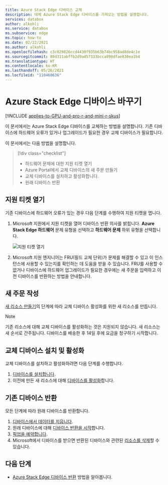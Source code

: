 ```yaml
---
title: Azure Stack Edge 디바이스 교체
description: 대체 Azure Stack Edge 디바이스를 가져오는 방법을 설명합니다.
services: databox
author: alkohli
ms.service: databox
ms.subservice: edge
ms.topic: how-to
ms.date: 02/22/2021
ms.author: alkohli
ms.openlocfilehash: c3c029826ccd4430f935b63b74bc958ad8de4c1e
ms.sourcegitcommit: 80d311abffb2d9a457333bcca898dfae830ea1b4
ms.translationtype: HT
ms.contentlocale: ko-KR
ms.lasthandoff: 05/26/2021
ms.locfileid: "110460636"
---
```

# <a name="replace-your-azure-stack-edge-device"></a>Azure Stack Edge 디바이스 바꾸기

[!INCLUDE [applies-to-GPU-and-pro-r-and-mini-r-skus](../../includes/azure-stack-edge-applies-to-gpu-pro-r-mini-r-sku.md)]

이 문서에서는 Azure Stack Edge 디바이스를 교체하는 방법을 설명합니다. 기존 디바이스에 하드웨어 오류가 있거나 업그레이드가 필요한 경우 교체 디바이스가 필요합니다. 


이 문서에서는 다음 방법을 설명합니다.

> [!div class="checklist"]
>
> * 하드웨어 문제에 대한 지원 티켓 열기
> * Azure Portal에서 교체 디바이스의 새 주문 만들기
> * 교체 디바이스를 설치하고 활성화합니다.
> * 원래 디바이스 반환

## <a name="open-a-support-ticket"></a>지원 티켓 열기

기존 디바이스에 하드웨어 오류가 있는 경우 다음 단계를 수행하여 지원 티켓을 엽니다.

1. Microsoft 지원에서 지원 티켓을 열어 디바이스 반환 의사를 밝힙니다. **Azure Stack Edge 하드웨어** 문제 유형을 선택하고 **하드웨어 문제** 하위 유형을 선택합니다.  

    ![지원 티켓 열기](media/azure-stack-edge-replace-device/open-support-ticket-1.png)  

2. Microsoft 지원 엔지니어는 FRU(필드 교체 단위)가 문제를 해결할 수 있고 이 인스턴스에 사용할 수 있는지를 확인하는 데 도움을 받을 수 있습니다. FRU를 사용할 수 없거나 디바이스에 하드웨어 업그레이드가 필요한 경우에는 새 주문을 입력하고 이전 디바이스를 반환하는 방법을 안내합니다.

## <a name="create-a-new-order"></a>새 주문 작성

[새 리소스 만들기](azure-stack-edge-gpu-deploy-prep.md#create-a-new-resource)의 단계에 따라 교체 디바이스 활성화를 위한 새 리소스를 만듭니다.

> [!NOTE]
> 기존 리소스에 대해 교체 디바이스를 활성화하는 것은 지원되지 않습니다. 새 리소스는 새 순서로 간주됩니다. 디바이스를 배송한 후 14일 후에 요금을 청구하기 시작합니다.

## <a name="install-and-activate-the-replacement-device"></a>교체 디바이스 설치 및 활성화

교체 디바이스를 설치하고 활성화하려면 다음 단계를 수행합니다.

1. [디바이스를 설치합니다](azure-stack-edge-deploy-install.md).
2. 이전에 만든 새 리소스에 대해 [디바이스를 활성화](azure-stack-edge-deploy-connect-setup-activate.md)합니다.

## <a name="return-your-existing-device"></a>기존 디바이스 반환

모든 단계에 따라 원래 디바이스를 반환합니다.

1. [디바이스에서 데이터를 지웁니다](azure-stack-edge-return-device.md#erase-data-from-the-device).
2. 원래 디바이스에 대해 [디바이스 반환을 시작](azure-stack-edge-return-device.md#initiate-device-return)합니다.
3. [픽업을 예약합니다](azure-stack-edge-return-device.md#schedule-a-pickup).
4. Microsoft에서 디바이스를 받으면 반환된 디바이스와 관련된 [리소스를 삭제](azure-stack-edge-return-device.md#delete-the-resource)할 수 있습니다.


## <a name="next-steps"></a>다음 단계

- [Azure Stack Edge 디바이스 반환](azure-stack-edge-return-device.md) 방법을 알아봅니다.

